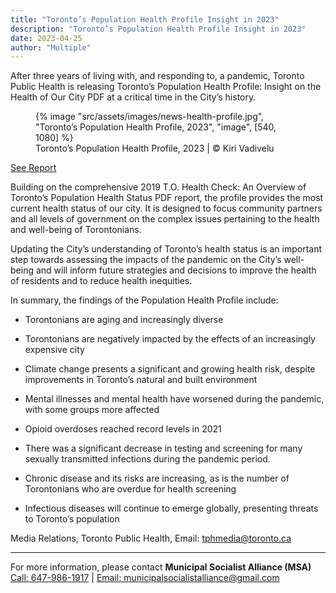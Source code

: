 ```yaml
---
title: "Toronto’s Population Health Profile Insight in 2023"
description: "Toronto’s Population Health Profile Insight in 2023"
date: 2023-04-25
author: "Multiple"
---
```


After three years of living with, and responding to, a pandemic, Toronto Public Health is releasing Toronto’s Population Health Profile: Insight on the Health of Our City PDF at a critical time in the City’s history.

<!-- excerpt -->

<figure>
{% image "src/assets/images/news-health-profile.jpg", "Toronto’s Population Health Profile, 2023", "image", [540, 1080] %}
<figcaption>Toronto’s Population Health Profile, 2023 | © Kiri Vadivelu</figcaption>
</figure>

[See Report](https://kiri-vadivelu.ca/assets/docs/Torontos-Population-Health-Profile-2023.pdf)

Building on the comprehensive 2019 T.O. Health Check: An Overview of Toronto’s Population Health Status PDF report, the profile provides the most current health status of our city. It is designed to focus community partners and all levels of government on the complex issues pertaining to the health and well-being of Torontonians.

Updating the City’s understanding of Toronto’s health status is an important step towards assessing the impacts of the pandemic on the City’s well-being and will inform future strategies and decisions to improve the health of residents and to reduce health inequities.

In summary, the findings of the Population Health Profile include:

- Torontonians are aging and increasingly diverse

- Torontonians are negatively impacted by the effects of an increasingly expensive city

- Climate change presents a significant and growing health risk, despite improvements in Toronto’s natural and built environment

- Mental illnesses and mental health have worsened during the pandemic, with some groups more affected

- Opioid overdoses reached record levels in 2021

- There was a significant decrease in testing and screening for many sexually transmitted infections during the pandemic period.

- Chronic disease and its risks are increasing, as is the number of Torontonians who are overdue for health screening

- Infectious diseases will continue to emerge globally, presenting threats to Toronto’s population

Media Relations, Toronto Public Health, Email: tphmedia@toronto.ca

---

<p class="right"> For more information, please contact <strong>Municipal Socialist Alliance (MSA)</strong>
<br />
<a href="tel:647-986-1917">Call: 647-986-1917</a> |
<a href="mailto: municipalsocialistalliance@gmail.com">Email: municipalsocialistalliance@gmail.com</a>
</p>
